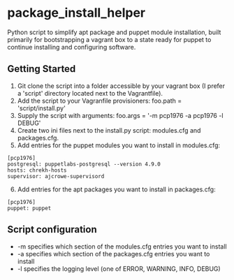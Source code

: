 # package_install_helper
Python script to simplify apt package and puppet module installation, built primarily for bootstrapping a vagrant box to a state ready for puppet to continue installing and configuring software.
## Getting Started
1. Git clone the script into a folder accessible by your vagrant box (I prefer a 'script' directory located next to the Vagrantfile).
2. Add the script to your Vagranfile provisioners: foo.path = 'script/install.py'
3. Supply the script with arguments: foo.args = '-m pcp1976 -a pcp1976 -l DEBUG'
4. Create two ini files next to the install.py script: modules.cfg and packages.cfg.
5. Add entries for the puppet modules you want to install in modules.cfg:
```
[pcp1976]
postgresql: puppetlabs-postgresql --version 4.9.0
hosts: chrekh-hosts
supervisor: ajcrowe-supervisord
```
6. Add entries for the apt packages you want to install in packages.cfg:
```
[pcp1976]
puppet: puppet
```

## Script configuration
* -m specifies which section of the modules.cfg entries you want to install
* -a specifies which section of the packages.cfg entries you want to install
* -l specifies the logging level (one of ERROR, WARNING, INFO, DEBUG)
